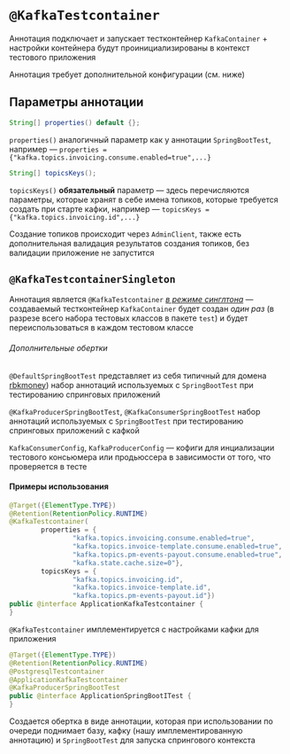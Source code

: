 # `@KafkaTestcontainer`

Аннотация подключает и запускает тестконтейнер `KafkaContainer` + настройки
контейнера будут проинициализированы в контекст тестового приложения

Аннотация требует дополнительной конфигурации (см. ниже)

## Параметры аннотации

```java
String[] properties() default {};
```

`properties()` аналогичный параметр как у аннотации `SpringBootTest`, например — `properties = {"kafka.topics.invoicing.consume.enabled=true",...}`

```java
String[] topicsKeys();
```

`topicsKeys()` **обязательный** параметр — здесь перечисляются параметры, которые хранят в себе имена топиков, которые требуется создать при старте кафки, например — `topicsKeys = {"kafka.topics.invoicing.id",...}`

Создание топиков происходит через `AdminClient`, также есть дополнительная валидация результатов создания топиков, без валидации приложение не запустится 

## `@KafkaTestcontainerSingleton`

Аннотация является `@KafkaTestcontainer` [*в режиме синглтона*](https://ru.wikipedia.org/wiki/Одиночка_(шаблон_проектирования)) — создаваемый тестконтейнер `KafkaContainer` будет создан *один раз* (в разрезе всего набора тестовых классов в пакете `test`) и будет переиспользоваться в каждом тестовом классе

###### Дополнительные обертки

`@DefaultSpringBootTest` представляет из себя типичный для домена [rbkmoney](https://github.com/rbkmoney)) набор аннотаций используемых с `SpringBootTest` при тестированию спринговых приложений 

`@KafkaProducerSpringBootTest`, `@KafkaConsumerSpringBootTest` набор аннотаций используемых с `SpringBootTest` при тестированию спринговых приложений c кафкой

`KafkaConsumerConfig`, `KafkaProducerConfig` — кофиги для инциализации тестового консьюмера или продьюссера в зависимости от того, что проверяется в тесте

#### Примеры использования

```java
@Target({ElementType.TYPE})
@Retention(RetentionPolicy.RUNTIME)
@KafkaTestcontainer(
        properties = {
                "kafka.topics.invoicing.consume.enabled=true",
                "kafka.topics.invoice-template.consume.enabled=true",
                "kafka.topics.pm-events-payout.consume.enabled=true",
                "kafka.state.cache.size=0"},
        topicsKeys = {
                "kafka.topics.invoicing.id",
                "kafka.topics.invoice-template.id",
                "kafka.topics.pm-events-payout.id"})
public @interface ApplicationKafkaTestcontainer {
}

```

`@KafkaTestcontainer` имплементируется с настройками кафки для приложения

```java
@Target({ElementType.TYPE})
@Retention(RetentionPolicy.RUNTIME)
@PostgresqlTestcontainer
@ApplicationKafkaTestcontainer
@KafkaProducerSpringBootTest
public @interface ApplicationSpringBootITest {
}
```

Создается обертка в виде аннотации, которая при использовании по очереди поднимает базу, кафку (нашу имплементированную
аннотацию) и `SpringBootTest` для запуска спрингового контекста

